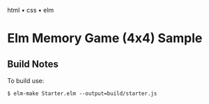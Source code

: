 html • css • elm

# Elm Memory Game (4x4) Sample




## Build Notes

To build use:

    $ elm-make Starter.elm --output=build/starter.js
